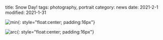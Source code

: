 title: Snow Day!
tags: photography, portrait
category: news
date: 2021-2-1
modified: 2021-1-31

![min]({static}/images/universe/5758A357-CEC5-4409-ABD8-18A3DF564BDF.jpg){: style="float:center; padding:16px"}

![arc]({static}/images/universe/754A8F28-D5A3-43AB-9EBB-9A4CBF9483D2.jpg){: style="float:center; padding:16px"}



